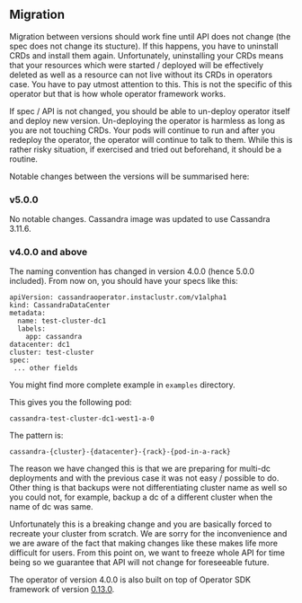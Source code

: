 ## Migration

Migration between versions should work fine until API does not change (the spec does not 
change its stucture). If this happens, you have to uninstall CRDs and install them again.
Unfortunately, uninstalling your CRDs means that your resources which were started / deployed 
will be effectively deleted as well as a resource can not live  without its CRDs in operators case. 
You have to pay utmost attention to this. This is not the specific of this operator but that is how 
whole operator framework works.

If spec / API is not changed, you should be able to un-deploy operator itself and deploy new version.
Un-deploying the operator is harmless as long as you are not touching CRDs. Your pods will continue 
to run and after you redeploy the operator, the operator will continue to talk to them. While this is 
rather risky situation, if exercised and tried out beforehand, it should be a routine.

Notable changes between the versions will be summarised here:

### v5.0.0

No notable changes. Cassandra image was updated to use Cassandra 3.11.6.

### v4.0.0 and above

The naming convention has changed in version 4.0.0 (hence 5.0.0 included). From now on, you should have your specs like this:

```
apiVersion: cassandraoperator.instaclustr.com/v1alpha1
kind: CassandraDataCenter
metadata:
  name: test-cluster-dc1
  labels:
    app: cassandra
datacenter: dc1 
cluster: test-cluster
spec:
 ... other fields
```

You might find more complete example in `examples` directory.

This gives you the following pod:

```
cassandra-test-cluster-dc1-west1-a-0
```

The pattern is:

```
cassandra-{cluster}-{datacenter}-{rack}-{pod-in-a-rack}
```

The reason we have changed this is that we are preparing for multi-dc deployments and with the previous case it was not 
easy / possible to do. Other thing is that backups were not differentiating cluster name as well so you could not, for example, 
backup a dc of a different cluster when the name of dc was same.

Unfortunately this is a breaking change and you are basically forced to recreate your cluster from scratch. 
We are sorry for the inconvenience and we are aware of the fact that making changes like these makes life more difficult 
for users. From this point on, we want to freeze whole API for time being so we guarantee that 
API will not change for foreseeable future.

The operator of version 4.0.0 is also built on top of Operator SDK framework of version [0.13.0](https://github.com/operator-framework/operator-sdk/blob/master/doc/migration/version-upgrade-guide.md#v013x).